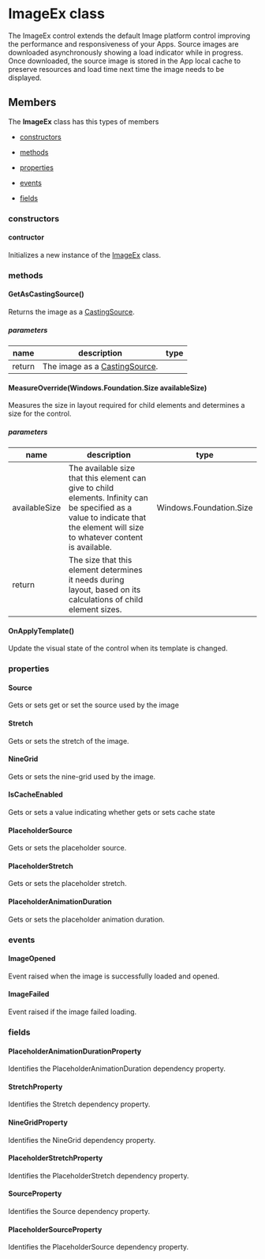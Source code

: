 
# ImageEx class

The ImageEx control extends the default Image platform control improving the performance and responsiveness of your Apps. Source images are downloaded asynchronously showing a load indicator while in progress. Once downloaded, the source image is stored in the App local cache to preserve resources and load time next time the image needs to be displayed.

## Members

The **ImageEx** class has this types of members

* [constructors](#constructors)

* [methods](#methods)

* [properties](#properties)

* [events](#events)

* [fields](#fields)

### constructors

#### contructor

Initializes a new instance of the [ImageEx](Microsoft_Toolkit_Uwp_UI_Controls_ImageEx.md) class.

### methods

#### GetAsCastingSource()

Returns the image as a [CastingSource](https://msdn.microsoft.com/library/windows/apps/Windows.Media.Casting.CastingSource).

##### parameters



| name | description | type || --- | --- | --- || return |The image as a [CastingSource](https://msdn.microsoft.com/library/windows/apps/Windows.Media.Casting.CastingSource). |
#### MeasureOverride(Windows.Foundation.Size availableSize)

Measures the size in layout required for child elements and determines a size for the control.

##### parameters



| name | description | type || --- | --- | --- || availableSize | The available size that this element can give to child elements. Infinity can be specified as a value to indicate that the element will size to whatever content is available. | Windows.Foundation.Size || return |The size that this element determines it needs during layout, based on its calculations of child element sizes. |
#### OnApplyTemplate()

Update the visual state of the control when its template is changed.

### properties

#### Source

Gets or sets get or set the source used by the image

#### Stretch

Gets or sets the stretch of the image.

#### NineGrid

Gets or sets the nine-grid used by the image.

#### IsCacheEnabled

Gets or sets a value indicating whether gets or sets cache state

#### PlaceholderSource

Gets or sets the placeholder source.

#### PlaceholderStretch

Gets or sets the placeholder stretch.

#### PlaceholderAnimationDuration

Gets or sets the placeholder animation duration.

### events

#### ImageOpened

Event raised when the image is successfully loaded and opened.

#### ImageFailed

Event raised if the image failed loading.

### fields

#### PlaceholderAnimationDurationProperty

Identifies the PlaceholderAnimationDuration dependency property.

#### StretchProperty

Identifies the Stretch dependency property.

#### NineGridProperty

Identifies the NineGrid dependency property.

#### PlaceholderStretchProperty

Identifies the PlaceholderStretch dependency property.

#### SourceProperty

Identifies the Source dependency property.

#### PlaceholderSourceProperty

Identifies the PlaceholderSource dependency property.
